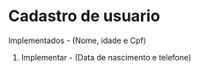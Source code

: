 # Cadastro de usuario
Implementados - (Nome, idade e Cpf)
1. Implementar - (Data de nascimento e telefone)

